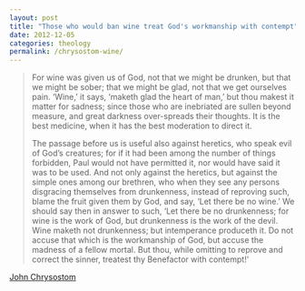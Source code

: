 ```yaml
---
layout: post
title: "Those who would ban wine treat God's workmanship with contempt"
date: 2012-12-05
categories: theology
permalink: /chrysostom-wine/
---
```


> For wine was given us of God, not that we might be drunken, but that we might be sober; that we might be glad, not that we get ourselves pain. ‘Wine,’ it says, ‘maketh glad the heart of man,’ but thou makest it matter for sadness; since those who are inebriated are sullen beyond measure, and great darkness over-spreads their thoughts. It is the best medicine, when it has the best moderation to direct it.
> 
> The passage before us is useful also against heretics, who speak evil of God’s creatures; for if it had been among the number of things forbidden, Paul would not have permitted it, nor would have said it was to be used. And not only against the heretics, but against the simple ones among our brethren, who when they see any persons disgracing themselves from drunkenness, instead of reproving such, blame the fruit given them by God, and say, ‘Let there be no wine.’ We should say then in answer to such, ‘Let there be no drunkenness; for wine is the work of God, but drunkenness is the work of the devil. Wine maketh not drunkenness; but intemperance produceth it. Do not accuse that which is the workmanship of God, but accuse the madness of a fellow mortal. But thou, while omitting to reprove and correct the sinner, treatest thy Benefactor with contempt!’

[John Chrysostom](http://www.firstthings.com/blogs/firstthoughts/2012/12/05/happy-repeal-day/)